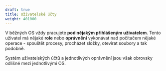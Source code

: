 ```yaml
---
draft: true
title: Uživatelské účty
weight: 401000
---
```


V běžných OS vždy pracujete **pod nějakým přihlášeným uživatelem**. Tento uživatel má nějaké **role** nebo **oprávnění** vykonávat nad počítačem nějaké operace - spouštět procesy, procházet složky, otevírat soubory a tak podobně.

Systém uživatelských účtů a jednotlivých oprávnění jsou však obrovsky odlišné mezi jednotlivými OS.